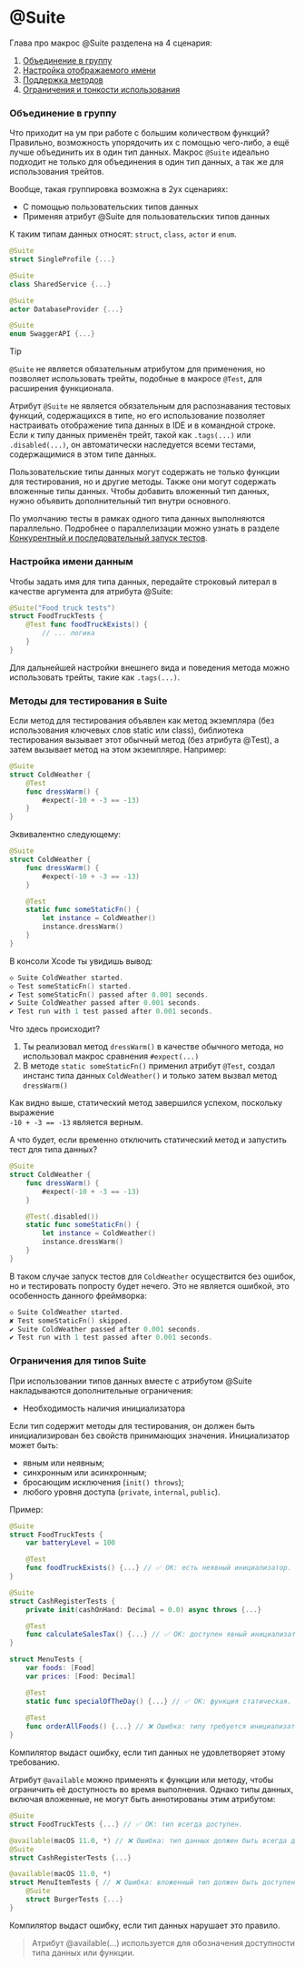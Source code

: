 # @Suite

Глава про макрос @Suite разделена на 4 сценария:

1. [Объединение в группу](#Объединение-в-группу)
2. [Настройка отображаемого имени](#Настройка-имени-данным)
3. [Поддержка методов](#Методы-для-тестирования-в-suite)
4. [Ограничения и тонкости использования](#Ограничения-для-типов-suite)

### Объединение в группу

Что приходит на ум при работе с большим количеством функций?
Правильно, возможность упорядочить их с помощью чего-либо, а ещё лучше объединить их в один тип данных.
Макрос `@Suite` идеально подходит не только для объединения в один тип данных, а так же для использования трейтов.

Вообще, такая группировка возможна в 2ух сценариях:

- С помощью пользовательских типов данных
- Применяя атрибут @Suite для пользовательских типов данных

К таким типам данных относят: `struct`, `class`, `actor` и `enum`.

```swift
@Suite
struct SingleProfile {...}

@Suite
class SharedService {...}

@Suite
actor DatabaseProvider {...}

@Suite
enum SwaggerAPI {...}
```

> [!TIP]
> `@Suite` не является обязательным атрибутом для применения, но позволяет использовать трейты, подобные в макросе `@Test`, для расширения функционала.

Атрибут `@Suite` не является обязательным для распознавания тестовых функций, содержащихся в типе, но его использование позволяет настраивать отображение типа данных в IDE и в командной строке. Если к типу данных применён трейт, такой как `.tags(...)` или `.disabled(...)`, он автоматически наследуется всеми тестами, содержащимися в этом типе данных.

Пользовательские типы данных могут содержать не только функции для тестирования, но и другие методы. Также они могут содержать вложенные типы данных. Чтобы добавить вложенный тип данных, нужно объявить дополнительный тип внутри основного.

По умолчанию тесты в рамках одного типа данных выполняются параллельно. Подробнее о параллелизации можно узнать в разделе [Конкурентный и последовательный запуск тестов](../Traits/ParallelizationTrait.md).

### Настройка имени данным

Чтобы задать имя для типа данных, передайте строковый литерал в качестве аргумента для атрибута @Suite:

```swift
@Suite("Food truck tests")
struct FoodTruckTests {
    @Test func foodTruckExists() {
        // ... логика
    }
}
```

Для дальнейшей настройки внешнего вида и поведения метода можно использовать трейты, такие как `.tags(...)`.

### Методы для тестирования в Suite

Если метод для тестирования объявлен как метод экземпляра (без использования ключевых слов static или class), библиотека тестирования вызывает этот обычный метод (без атрибута @Test), а затем вызывает метод на этом экземпляре. Например:

```swift
@Suite
struct ColdWeather {
    @Test
	func dressWarm() {
		#expect(-10 + -3 == -13)
	}
}
```

Эквивалентно следующему:

```swift
@Suite
struct ColdWeather {
	func dressWarm() {
		#expect(-10 + -3 == -13)
	}

	@Test
	static func someStaticFn() {
		let instance = ColdWeather()
		instance.dressWarm()
	}
}
```

В консоли Xcode ты увидишь вывод:

```swift
◇ Suite ColdWeather started.
◇ Test someStaticFn() started.
✔ Test someStaticFn() passed after 0.001 seconds.
✔ Suite ColdWeather passed after 0.001 seconds.
✔ Test run with 1 test passed after 0.001 seconds.
```

Что здесь происходит?
1. Ты реализовал метод `dressWarm()` в качестве обычного метода, но использовал макрос сравнения `#expect(...)`
2. В методе `static someStaticFn()` применил атрибут `@Test`, создал инстанс типа данных `ColdWeather()` и только затем вызвал метод `dressWarm()`

Как видно выше, статический метод завершился успехом, поскольку выражение<br/>`-10 + -3 == -13` является верным.

А что будет, если временно отключить статический метод и запустить тест для типа данных?

```swift
@Suite
struct ColdWeather {
	func dressWarm() {
		#expect(-10 + -3 == -13)
	}

	@Test(.disabled())
	static func someStaticFn() {
		let instance = ColdWeather()
		instance.dressWarm()
	}
}
```

В таком случае запуск тестов для `ColdWeather` осуществится без ошибок, но и тестировать попросту будет нечего. Это не является ошибкой, это особенность данного фреймворка:

```swift
◇ Suite ColdWeather started.
​✘ Test someStaticFn() skipped.
​✔ Suite ColdWeather passed after 0.001 seconds.
✔ Test run with 1 test passed after 0.001 seconds.
```

### Ограничения для типов Suite

При использовании типов данных вместе с атрибутом @Suite накладываются дополнительные ограничения:

- Необходимость наличия инициализатора

Если тип содержит методы для тестирования, он должен быть инициализирован без свойств принимающих значения. Инициализатор может быть:

- явным или неявным;
- синхронным или асинхронным;
- бросающим исключения (`init() throws`);
- любого уровня доступа (`private`, `internal`, `public`).

Пример:

```swift
@Suite
struct FoodTruckTests {
    var batteryLevel = 100

    @Test
    func foodTruckExists() {...} // ✅ OK: есть неявный инициализатор.
}

@Suite
struct CashRegisterTests {
    private init(cashOnHand: Decimal = 0.0) async throws {...}

    @Test
    func calculateSalesTax() {...} // ✅ OK: доступен явный инициализатор.
}

struct MenuTests {
    var foods: [Food]
    var prices: [Food: Decimal]

    @Test
    static func specialOfTheDay() {...} // ✅ OK: функция статическая.
    
    @Test
    func orderAllFoods() {...} // ❌ Ошибка: типу требуется инициализатор.
}
```

Компилятор выдаст ошибку, если тип данных не удовлетворяет этому требованию.

Атрибут `@available` можно применять к функции или методу, чтобы ограничить её доступность во время выполнения. Однако типы данных, включая вложенные, не могут быть аннотированы этим атрибутом:

```swift
@Suite
struct FoodTruckTests {...} // ✅ OK: тип всегда доступен.

@available(macOS 11.0, *) // ❌ Ошибка: тип данных должен быть всегда доступен.
@Suite
struct CashRegisterTests {...}

@available(macOS 11.0, *)
struct MenuItemTests { // ❌ Ошибка: вложенный тип должен быть доступен.
    @Suite
    struct BurgerTests {...}
}
```

Компилятор выдаст ошибку, если тип данных нарушает это правило.

> Атрибут @available(...) используется для обозначения доступности типа данных или функции.
